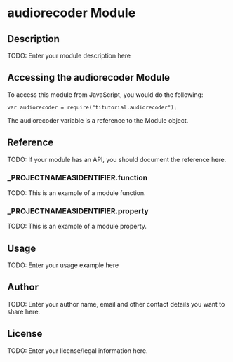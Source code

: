 # audiorecoder Module

## Description

TODO: Enter your module description here

## Accessing the audiorecoder Module

To access this module from JavaScript, you would do the following:

	var audiorecoder = require("titutorial.audiorecoder");

The audiorecoder variable is a reference to the Module object.	

## Reference

TODO: If your module has an API, you should document
the reference here.

### ___PROJECTNAMEASIDENTIFIER__.function

TODO: This is an example of a module function.

### ___PROJECTNAMEASIDENTIFIER__.property

TODO: This is an example of a module property.

## Usage

TODO: Enter your usage example here

## Author

TODO: Enter your author name, email and other contact
details you want to share here. 

## License

TODO: Enter your license/legal information here.

